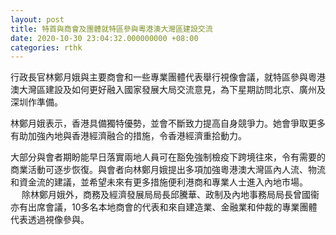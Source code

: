 ```yaml
---
layout: post
title: 特首與商會及團體就特區參與粵港澳大灣區建設交流
date: 2020-10-30 23:04:32.000000000 +08:00
categories: rthk
---
```


行政長官林鄭月娥與主要商會和一些專業團體代表舉行視像會議，就特區參與粵港澳大灣區建設及如何更好融入國家發展大局交流意見，為下星期訪問北京、廣州及深圳作準備。

林鄭月娥表示，香港具備獨特優勢，並會不斷致力提高自身競爭力。她會爭取更多有助加強內地與香港經濟融合的措施，令香港經濟重拾動力。　

大部分與會者期盼能早日落實兩地人員可在豁免強制檢疫下跨境往來，令有需要的商業活動可逐步恢復。與會者向林鄭月娥提出多項加強粵港澳大灣區內人流、物流和資金流的建議，並希望未來有更多措施便利港商和專業人士進入內地市場。
　
除林鄭月娥外，商務及經濟發展局局長邱騰華、政制及內地事務局局長曾國衞亦有出席會議，10多名本地商會的代表和來自建造業、金融業和仲裁的專業團體代表透過視像參與。
